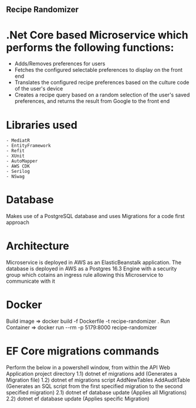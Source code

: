 ## Recipe Randomizer

# .Net Core based Microservice which performs the following functions:

- Adds/Removes preferences for users
- Fetches the configured selectable preferences to display on the front end
- Translates the configured recipe preferences based on the culture code of the user's device
- Creates a recipe query based on a random selection of the user's saved preferences, and returns the result from Google to the front end

# Libraries used

    - MediatR
    - EntityFramework
    - Refit
    - XUnit
    - AutoMapper
    - AWS CDK
    - Serilog
    - NSwag

# Database

Makes use of a PostgreSQL database and uses Migrations for a code first approach

# Architecture

Microservice is deployed in AWS as an ElasticBeanstalk application. The database is deployed in AWS as a Postgres 16.3 Engine with a security group which cotains an ingress rule allowing this Microservice to communicate with it

# Docker

Build image => docker build -f Dockerfile -t recipe-randomizer .
Run Container => docker run --rm -p 5179:8000 recipe-randomizer


# EF Core migrations commands
Perform the below in a powershell window, from within the API Web Application project directory
1.1) dotnet ef migrations add <MigrationName> (Generates a Migration file)
1.2) dotnet ef migrations script AddNewTables AddAuditTable (Generates an SQL script from the first specified migration to the second specified migration)
2.1) dotnet ef database update (Applies all Migrations)
2.2) dotnet ef database update <MigrationName> (Applies specific Migration) 